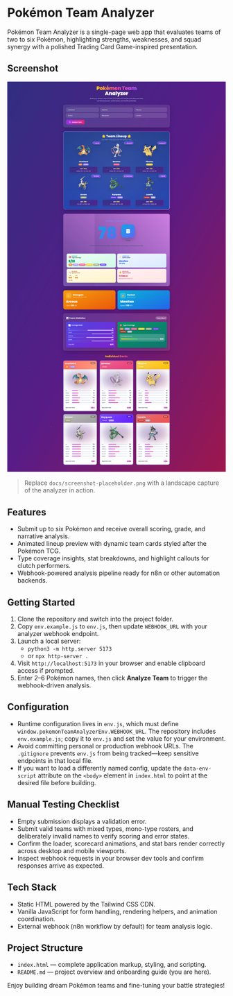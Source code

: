 # Pokémon Team Analyzer

Pokémon Team Analyzer is a single-page web app that evaluates teams of two to six Pokémon, highlighting strengths, weaknesses, and squad synergy with a polished Trading Card Game-inspired presentation.

## Screenshot

![Pokémon Team Analyzer screenshot placeholder](docs/screenshot-placeholder.png)

> Replace `docs/screenshot-placeholder.png` with a landscape capture of the analyzer in action.

## Features

- Submit up to six Pokémon and receive overall scoring, grade, and narrative analysis.
- Animated lineup preview with dynamic team cards styled after the Pokémon TCG.
- Type coverage insights, stat breakdowns, and highlight callouts for clutch performers.
- Webhook-powered analysis pipeline ready for n8n or other automation backends.

## Getting Started

1. Clone the repository and switch into the project folder.
2. Copy `env.example.js` to `env.js`, then update `WEBHOOK_URL` with your analyzer webhook endpoint.
3. Launch a local server:
   - `python3 -m http.server 5173`
   - or `npx http-server .`
4. Visit `http://localhost:5173` in your browser and enable clipboard access if prompted.
5. Enter 2–6 Pokémon names, then click **Analyze Team** to trigger the webhook-driven analysis.

## Configuration

- Runtime configuration lives in `env.js`, which must define `window.pokemonTeamAnalyzerEnv.WEBHOOK_URL`. The repository includes `env.example.js`; copy it to `env.js` and set the value for your environment.
- Avoid committing personal or production webhook URLs. The `.gitignore` prevents `env.js` from being tracked—keep sensitive endpoints in that local file.
- If you want to load a differently named config, update the `data-env-script` attribute on the `<body>` element in `index.html` to point at the desired file before building.

## Manual Testing Checklist

- Empty submission displays a validation error.
- Submit valid teams with mixed types, mono-type rosters, and deliberately invalid names to verify scoring and error states.
- Confirm the loader, scorecard animations, and stat bars render correctly across desktop and mobile viewports.
- Inspect webhook requests in your browser dev tools and confirm responses arrive as expected.

## Tech Stack

- Static HTML powered by the Tailwind CSS CDN.
- Vanilla JavaScript for form handling, rendering helpers, and animation coordination.
- External webhook (n8n workflow by default) for team analysis logic.

## Project Structure

- `index.html` — complete application markup, styling, and scripting.
- `README.md` — project overview and onboarding guide (you are here).

Enjoy building dream Pokémon teams and fine-tuning your battle strategies!
